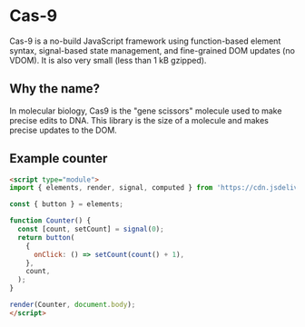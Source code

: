 # Cas-9

Cas-9 is a no-build JavaScript framework using function-based element syntax,
signal-based state management, and fine-grained DOM updates (no VDOM). It is
also very small (less than 1 kB gzipped).

## Why the name?

In molecular biology, Cas9 is the "gene scissors" molecule used to make precise
edits to DNA. This library is the size of a molecule and makes precise updates
to the DOM.

## Example counter

```html
<script type="module">
import { elements, render, signal, computed } from 'https://cdn.jsdelivr.net/npm/cas-9';

const { button } = elements;

function Counter() {
  const [count, setCount] = signal(0);
  return button(
    {
      onClick: () => setCount(count() + 1),
    },
    count,
  );
}

render(Counter, document.body);
</script>
```

